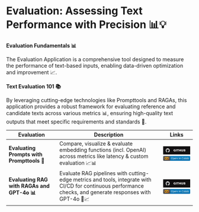 **Evaluation: Assessing Text Performance with Precision 📊💡**
====================================================================

**Evaluation Fundamentals 📊**

The Evaluation Application is a comprehensive tool designed to measure the performance of text-based inputs, enabling data-driven optimization and improvement 📈. 

**Text Evaluation 101 📚**

By leveraging cutting-edge technologies like Prompttools and RAGAs, this application provides a robust framework for evaluating reference and candidate texts across various metrics 📊, ensuring high-quality text outputs that meet specific requirements and standards 📝.

| **Evaluation** | **Description** | **Links** |
| -------------- | --------------- | --------- |
| **Evaluating Prompts with Prompttools 🤖** | Compare, visualize & evaluate embedding functions (incl. OpenAI) across metrics like latency & custom evaluation 📈📊 | [![Github](../../assets/github.svg)][prompttools_github] <br>[![Open In Collab](../../assets/colab.svg)][prompttools_colab] |
| **Evaluating RAG with RAGAs and GPT-4o 📊** | Evaluate RAG pipelines with cutting-edge metrics and tools, integrate with CI/CD for continuous performance checks, and generate responses with GPT-4o 🤖📈 | [![Github](../../assets/github.svg)][RAGAs_github] <br>[![Open In Collab](../../assets/colab.svg)][RAGAs_colab] |



[prompttools_github]: https://github.com/lancedb/vectordb-recipes/blob/main/examples/prompttools-eval-prompts
[prompttools_colab]: https://colab.research.google.com/github/lancedb/vectordb-recipes/blob/main/examples/prompttools-eval-prompts/main.ipynb

[RAGAs_github]: https://github.com/lancedb/vectordb-recipes/blob/main/examples/Evaluating_RAG_with_RAGAs
[RAGAs_colab]: https://colab.research.google.com/github/lancedb/vectordb-recipes/blob/main/examples/Evaluating_RAG_with_RAGAs/Evaluating_RAG_with_RAGAs.ipynb
